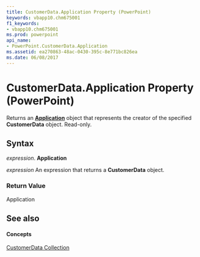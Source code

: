 ```yaml
---
title: CustomerData.Application Property (PowerPoint)
keywords: vbapp10.chm675001
f1_keywords:
- vbapp10.chm675001
ms.prod: powerpoint
api_name:
- PowerPoint.CustomerData.Application
ms.assetid: ea270863-48ac-0430-395c-8e771bc826ea
ms.date: 06/08/2017
---
```



# CustomerData.Application Property (PowerPoint)

Returns an  **[Application](application-object-powerpoint.md)** object that represents the creator of the specified **CustomerData** object. Read-only.


## Syntax

 _expression_. **Application**

 _expression_ An expression that returns a **CustomerData** object.


### Return Value

Application


## See also


#### Concepts


[CustomerData Collection](customerdata-object-powerpoint.md)

